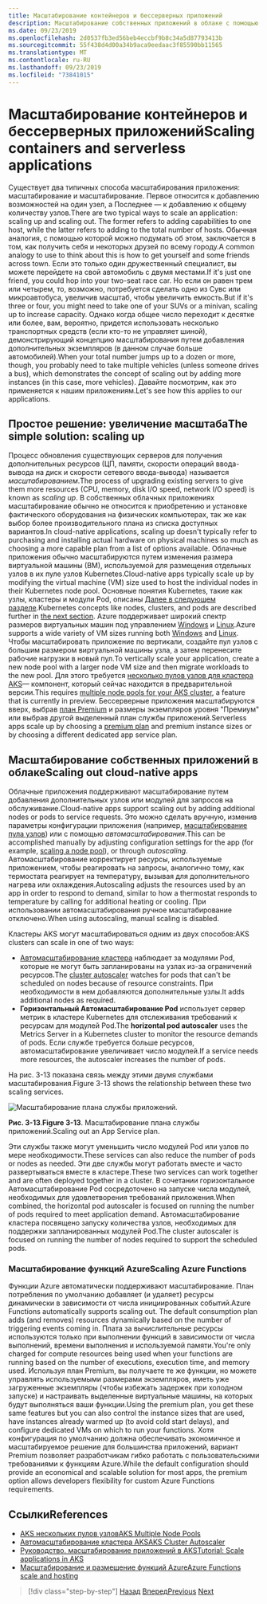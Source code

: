 ```yaml
---
title: Масштабирование контейнеров и бессерверных приложений
description: Масштабирование собственных приложений в облаке с помощью службы Azure Kubernetes для удовлетворения потребностей пользователей путем увеличения числа отдельных ресурсов компьютера или увеличения количества компьютеров в кластере приложений.
ms.date: 09/23/2019
ms.openlocfilehash: 2d0537fb3ed56beb4eccbf9b8c34a5d87793413b
ms.sourcegitcommit: 55f438d4d00a34b9aca9eedaac3f85590bb11565
ms.translationtype: MT
ms.contentlocale: ru-RU
ms.lasthandoff: 09/23/2019
ms.locfileid: "73841015"
---
```

# <a name="scaling-containers-and-serverless-applications"></a><span data-ttu-id="9e1d9-103">Масштабирование контейнеров и бессерверных приложений</span><span class="sxs-lookup"><span data-stu-id="9e1d9-103">Scaling containers and serverless applications</span></span>

<span data-ttu-id="9e1d9-104">Существует два типичных способа масштабирования приложения: масштабирование и масштабирование. Первое относится к добавлению возможностей на один узел, а Последнее — к добавлению к общему количеству узлов.</span><span class="sxs-lookup"><span data-stu-id="9e1d9-104">There are two typical ways to scale an application: scaling up and scaling out. The former refers to adding capabilities to one host, while the latter refers to adding to the total number of hosts.</span></span> <span data-ttu-id="9e1d9-105">Обычная аналогия, с помощью которой можно подумать об этом, заключается в том, как получить себя и некоторых друзей по всему городу.</span><span class="sxs-lookup"><span data-stu-id="9e1d9-105">A common analogy to use to think about this is how to get yourself and some friends across town.</span></span> <span data-ttu-id="9e1d9-106">Если это только один дружественный специалист, вы можете перейдете на свой автомобиль с двумя местами.</span><span class="sxs-lookup"><span data-stu-id="9e1d9-106">If it's just one friend, you could hop into your two-seat race car.</span></span> <span data-ttu-id="9e1d9-107">Но если он равен трем или четырем, то, возможно, потребуется сделать одно из Сувс или микроавтобуса, увеличив масштаб, чтобы увеличить емкость.</span><span class="sxs-lookup"><span data-stu-id="9e1d9-107">But if it's three or four, you might need to take one of your SUVs or a minivan, scaling up to increase capacity.</span></span> <span data-ttu-id="9e1d9-108">Однако когда общее число переходит к десятке или более, вам, вероятно, придется использовать несколько транспортных средств (если кто-то не управляет шиной), демонстрирующий концепцию масштабирования путем добавления дополнительных экземпляров (в данном случае больше автомобилей).</span><span class="sxs-lookup"><span data-stu-id="9e1d9-108">When your total number jumps up to a dozen or more, though, you probably need to take multiple vehicles (unless someone drives a bus), which demonstrates the concept of scaling out by adding more instances (in this case, more vehicles).</span></span> <span data-ttu-id="9e1d9-109">Давайте посмотрим, как это применяется к нашим приложениям.</span><span class="sxs-lookup"><span data-stu-id="9e1d9-109">Let's see how this applies to our applications.</span></span>

## <a name="the-simple-solution-scaling-up"></a><span data-ttu-id="9e1d9-110">Простое решение: увеличение масштаба</span><span class="sxs-lookup"><span data-stu-id="9e1d9-110">The simple solution: scaling up</span></span>

<span data-ttu-id="9e1d9-111">Процесс обновления существующих серверов для получения дополнительных ресурсов (ЦП, памяти, скорости операций ввода-вывода на диск и скорости сетевого ввода-вывода) называется *масштабированием*.</span><span class="sxs-lookup"><span data-stu-id="9e1d9-111">The process of upgrading existing servers to give them more resources (CPU, memory, disk I/O speed, network I/O speed) is known as *scaling up*.</span></span> <span data-ttu-id="9e1d9-112">В собственных облачных приложениях масштабирование обычно не относится к приобретению и установке фактического оборудования на физических компьютерах, так же как выбор более производительного плана из списка доступных вариантов.</span><span class="sxs-lookup"><span data-stu-id="9e1d9-112">In cloud-native applications, scaling up doesn't typically refer to purchasing and installing actual hardware on physical machines so much as choosing a more capable plan from a list of options available.</span></span> <span data-ttu-id="9e1d9-113">Облачные приложения обычно масштабируются путем изменения размера виртуальной машины (ВМ), используемой для размещения отдельных узлов в их пуле узлов Kubernetes.</span><span class="sxs-lookup"><span data-stu-id="9e1d9-113">Cloud-native apps typically scale up by modifying the virtual machine (VM) size used to host the individual nodes in their Kubernetes node pool.</span></span> <span data-ttu-id="9e1d9-114">Основные понятия Kubernetes, такие как узлы, кластеры и модули Pod, описаны [Далее в следующем разделе](leverage-containers-orchestrators.md).</span><span class="sxs-lookup"><span data-stu-id="9e1d9-114">Kubernetes concepts like nodes, clusters, and pods are described further in [the next section](leverage-containers-orchestrators.md).</span></span> <span data-ttu-id="9e1d9-115">Azure поддерживает широкий спектр размеров виртуальных машин под управлением [Windows](https://docs.microsoft.com/azure/virtual-machines/windows/sizes?toc=%2fazure%2fvirtual-machines%2fwindows%2ftoc.json) и [Linux](https://docs.microsoft.com/azure/virtual-machines/linux/sizes).</span><span class="sxs-lookup"><span data-stu-id="9e1d9-115">Azure supports a wide variety of VM sizes running both [Windows](https://docs.microsoft.com/azure/virtual-machines/windows/sizes?toc=%2fazure%2fvirtual-machines%2fwindows%2ftoc.json) and [Linux](https://docs.microsoft.com/azure/virtual-machines/linux/sizes).</span></span> <span data-ttu-id="9e1d9-116">Чтобы масштабировать приложение по вертикали, создайте пул узлов с большим размером виртуальной машины узла, а затем перенесите рабочие нагрузки в новый пул.</span><span class="sxs-lookup"><span data-stu-id="9e1d9-116">To vertically scale your application, create a new node pool with a larger node VM size and then migrate workloads to the new pool.</span></span> <span data-ttu-id="9e1d9-117">Для этого требуется [несколько пулов узлов для кластера AKS](https://docs.microsoft.com/azure/aks/use-multiple-node-pools)— компонент, который сейчас находится в предварительной версии.</span><span class="sxs-lookup"><span data-stu-id="9e1d9-117">This requires [multiple node pools for your AKS cluster](https://docs.microsoft.com/azure/aks/use-multiple-node-pools), a feature that is currently in preview.</span></span> <span data-ttu-id="9e1d9-118">Бессерверные приложения масштабируются вверх, выбрав [план Premium](https://docs.microsoft.com/azure/azure-functions/functions-scale) и размеры экземпляров уровня "Премиум" или выбрав другой выделенный план службы приложений.</span><span class="sxs-lookup"><span data-stu-id="9e1d9-118">Serverless apps scale up by choosing a [premium plan](https://docs.microsoft.com/azure/azure-functions/functions-scale) and premium instance sizes or by choosing a different dedicated app service plan.</span></span>

## <a name="scaling-out-cloud-native-apps"></a><span data-ttu-id="9e1d9-119">Масштабирование собственных приложений в облаке</span><span class="sxs-lookup"><span data-stu-id="9e1d9-119">Scaling out cloud-native apps</span></span>

<span data-ttu-id="9e1d9-120">Облачные приложения поддерживают масштабирование путем добавления дополнительных узлов или модулей для запросов на обслуживание.</span><span class="sxs-lookup"><span data-stu-id="9e1d9-120">Cloud-native apps support scaling out by adding additional nodes or pods to service requests.</span></span> <span data-ttu-id="9e1d9-121">Это можно сделать вручную, изменив параметры конфигурации приложения (например, [масштабирование пула узлов](https://docs.microsoft.com/azure/aks/use-multiple-node-pools#scale-a-node-pool-manually)) или с помощью *автомасштабирования*.</span><span class="sxs-lookup"><span data-stu-id="9e1d9-121">This can be accomplished manually by adjusting configuration settings for the app (for example, [scaling a node pool](https://docs.microsoft.com/azure/aks/use-multiple-node-pools#scale-a-node-pool-manually)), or through *autoscaling*.</span></span> <span data-ttu-id="9e1d9-122">Автомасштабирование корректирует ресурсы, используемые приложением, чтобы реагировать на запросы, аналогично тому, как термостата реагирует на температуру, вызывая для дополнительного нагрева или охлаждения.</span><span class="sxs-lookup"><span data-stu-id="9e1d9-122">Autoscaling adjusts the resources used by an app in order to respond to demand, similar to how a thermostat responds to temperature by calling for additional heating or cooling.</span></span> <span data-ttu-id="9e1d9-123">При использовании автомасштабирования ручное масштабирование отключено.</span><span class="sxs-lookup"><span data-stu-id="9e1d9-123">When using autoscaling, manual scaling is disabled.</span></span>

<span data-ttu-id="9e1d9-124">Кластеры AKS могут масштабироваться одним из двух способов:</span><span class="sxs-lookup"><span data-stu-id="9e1d9-124">AKS clusters can scale in one of two ways:</span></span>

- <span data-ttu-id="9e1d9-125">[Автомасштабирование кластера](https://docs.microsoft.com/azure/aks/cluster-autoscaler) наблюдает за модулями Pod, которые не могут быть запланированы на узлах из-за ограничений ресурсов.</span><span class="sxs-lookup"><span data-stu-id="9e1d9-125">The [cluster autoscaler](https://docs.microsoft.com/azure/aks/cluster-autoscaler) watches for pods that can't be scheduled on nodes because of resource constraints.</span></span> <span data-ttu-id="9e1d9-126">При необходимости в нем добавляются дополнительные узлы.</span><span class="sxs-lookup"><span data-stu-id="9e1d9-126">It adds additional nodes as required.</span></span>
- <span data-ttu-id="9e1d9-127">**Горизонтальный Автомасштабирование Pod** использует сервер метрик в кластере Kubernetes для отслеживания требований к ресурсам для модулей Pod.</span><span class="sxs-lookup"><span data-stu-id="9e1d9-127">The **horizontal pod autoscaler** uses the Metrics Server in a Kubernetes cluster to monitor the resource demands of pods.</span></span> <span data-ttu-id="9e1d9-128">Если службе требуется больше ресурсов, автомасштабирование увеличивает число модулей.</span><span class="sxs-lookup"><span data-stu-id="9e1d9-128">If a service needs more resources, the autoscaler increases the number of pods.</span></span>

<span data-ttu-id="9e1d9-129">На рис. 3-13 показана связь между этими двумя службами масштабирования.</span><span class="sxs-lookup"><span data-stu-id="9e1d9-129">Figure 3-13 shows the relationship between these two scaling services.</span></span>

![Масштабирование плана службы приложений.](./media/aks-cluster-autoscaler.png)

<span data-ttu-id="9e1d9-131">**Рис. 3-13**.</span><span class="sxs-lookup"><span data-stu-id="9e1d9-131">**Figure 3-13**.</span></span> <span data-ttu-id="9e1d9-132">Масштабирование плана службы приложений.</span><span class="sxs-lookup"><span data-stu-id="9e1d9-132">Scaling out an App Service plan.</span></span>

<span data-ttu-id="9e1d9-133">Эти службы также могут уменьшить число модулей Pod или узлов по мере необходимости.</span><span class="sxs-lookup"><span data-stu-id="9e1d9-133">These services can also reduce the number of pods or nodes as needed.</span></span> <span data-ttu-id="9e1d9-134">Эти две службы могут работать вместе и часто развертываться вместе в кластере.</span><span class="sxs-lookup"><span data-stu-id="9e1d9-134">These two services can work together and are often deployed together in a cluster.</span></span> <span data-ttu-id="9e1d9-135">В сочетании горизонтальное Автомасштабирование Pod сосредоточено на запуске числа модулей, необходимых для удовлетворения требований приложения.</span><span class="sxs-lookup"><span data-stu-id="9e1d9-135">When combined, the horizontal pod autoscaler is focused on running the number of pods required to meet application demand.</span></span> <span data-ttu-id="9e1d9-136">Автомасштабирование кластера посвящено запуску количества узлов, необходимых для поддержки запланированных модулей Pod.</span><span class="sxs-lookup"><span data-stu-id="9e1d9-136">The cluster autoscaler is focused on running the number of nodes required to support the scheduled pods.</span></span>

### <a name="scaling-azure-functions"></a><span data-ttu-id="9e1d9-137">Масштабирование функций Azure</span><span class="sxs-lookup"><span data-stu-id="9e1d9-137">Scaling Azure Functions</span></span>

<span data-ttu-id="9e1d9-138">Функции Azure автоматически поддерживают масштабирование. План потребления по умолчанию добавляет (и удаляет) ресурсы динамически в зависимости от числа инициированных событий.</span><span class="sxs-lookup"><span data-stu-id="9e1d9-138">Azure Functions automatically supports scaling out. The default consumption plan adds (and removes) resources dynamically based on the number of triggering events coming in.</span></span> <span data-ttu-id="9e1d9-139">Плата за вычислительные ресурсы используются только при выполнении функций в зависимости от числа выполнений, времени выполнения и используемой памяти.</span><span class="sxs-lookup"><span data-stu-id="9e1d9-139">You're only charged for compute resources being used when your functions are running based on the number of executions, execution time, and memory used.</span></span> <span data-ttu-id="9e1d9-140">Используя план Premium, вы получаете те же функции, но можете управлять используемыми размерами экземпляров, иметь уже загруженные экземпляры (чтобы избежать задержек при холодном запуске) и настраивать выделенные виртуальные машины, на которых будут выполняться ваши функции.</span><span class="sxs-lookup"><span data-stu-id="9e1d9-140">Using the premium plan, you get these same features but you can also control the instance sizes that are used, have instances already warmed up (to avoid cold start delays), and configure dedicated VMs on which to run your functions.</span></span> <span data-ttu-id="9e1d9-141">Хотя конфигурация по умолчанию должна обеспечивать экономичное и масштабируемое решение для большинства приложений, вариант Premium позволяет разработчикам гибко работать с пользовательскими требованиями к функциям Azure.</span><span class="sxs-lookup"><span data-stu-id="9e1d9-141">While the default configuration should provide an economical and scalable solution for most apps, the premium option allows developers flexibility for custom Azure Functions requirements.</span></span>

## <a name="references"></a><span data-ttu-id="9e1d9-142">Ссылки</span><span class="sxs-lookup"><span data-stu-id="9e1d9-142">References</span></span>

- [<span data-ttu-id="9e1d9-143">AKS нескольких пулов узлов</span><span class="sxs-lookup"><span data-stu-id="9e1d9-143">AKS Multiple Node Pools</span></span>](https://docs.microsoft.com/azure/aks/use-multiple-node-pools)
- [<span data-ttu-id="9e1d9-144">Автомасштабирование кластера AKS</span><span class="sxs-lookup"><span data-stu-id="9e1d9-144">AKS Cluster Autoscaler</span></span>](https://docs.microsoft.com/azure/aks/cluster-autoscaler)
- [<span data-ttu-id="9e1d9-145">Руководство. масштабирование приложений в AKS</span><span class="sxs-lookup"><span data-stu-id="9e1d9-145">Tutorial: Scale applications in AKS</span></span>](https://docs.microsoft.com/azure/aks/tutorial-kubernetes-scale)
- [<span data-ttu-id="9e1d9-146">Масштабирование и размещение функций Azure</span><span class="sxs-lookup"><span data-stu-id="9e1d9-146">Azure Functions scale and hosting</span></span>](https://docs.microsoft.com/azure/azure-functions/functions-scale)

>[!div class="step-by-step"]
><span data-ttu-id="9e1d9-147">[Назад](deploy-containers-azure.md)
>[Вперед](other-deployment-options.md)</span><span class="sxs-lookup"><span data-stu-id="9e1d9-147">[Previous](deploy-containers-azure.md)
[Next](other-deployment-options.md)</span></span>
